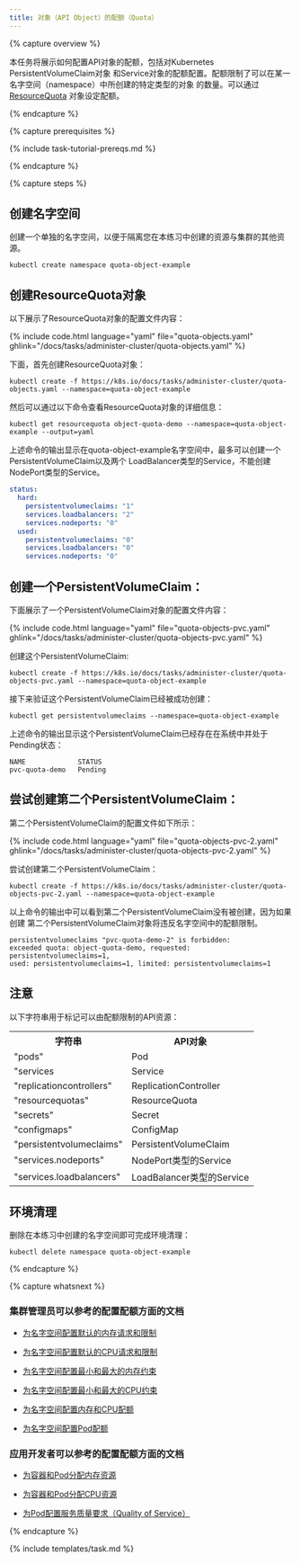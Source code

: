 ```yaml
---
title: 对象（API Object）的配额（Quota）
---
```



{% capture overview %}


本任务将展示如何配置API对象的配额，包括对Kubernetes PersistentVolumeClaim对象
和Service对象的配额配置。配额限制了可以在某一名字空间（namespace）中所创建的特定类型的对象
的数量。可以通过[ResourceQuota](/docs/api-reference/v1.7/#resourcequota-v1-core)
对象设定配额。

{% endcapture %}


{% capture prerequisites %}

{% include task-tutorial-prereqs.md %}

{% endcapture %}


{% capture steps %}


## 创建名字空间


创建一个单独的名字空间，以便于隔离您在本练习中创建的资源与集群的其他资源。

```shell
kubectl create namespace quota-object-example
```


## 创建ResourceQuota对象


以下展示了ResourceQuota对象的配置文件内容：

{% include code.html language="yaml" file="quota-objects.yaml" ghlink="/docs/tasks/administer-cluster/quota-objects.yaml" %}


下面，首先创建ResourceQuota对象：

```shell
kubectl create -f https://k8s.io/docs/tasks/administer-cluster/quota-objects.yaml --namespace=quota-object-example
```


然后可以通过以下命令查看ResourceQuota对象的详细信息：

```shell
kubectl get resourcequota object-quota-demo --namespace=quota-object-example --output=yaml
```


上述命令的输出显示在quota-object-example名字空间中，最多可以创建一个PersistentVolumeClaim以及两个
LoadBalancer类型的Service，不能创建NodePort类型的Service。

```yaml
status:
  hard:
    persistentvolumeclaims: "1"
    services.loadbalancers: "2"
    services.nodeports: "0"
  used:
    persistentvolumeclaims: "0"
    services.loadbalancers: "0"
    services.nodeports: "0"
```


## 创建一个PersistentVolumeClaim：


下面展示了一个PersistentVolumeClaim对象的配置文件内容：

{% include code.html language="yaml" file="quota-objects-pvc.yaml" ghlink="/docs/tasks/administer-cluster/quota-objects-pvc.yaml" %}


创建这个PersistentVolumeClaim:

```shell
kubectl create -f https://k8s.io/docs/tasks/administer-cluster/quota-objects-pvc.yaml --namespace=quota-object-example
```


接下来验证这个PersistentVolumeClaim已经被成功创建：

```shell
kubectl get persistentvolumeclaims --namespace=quota-object-example
```


上述命令的输出显示这个PersistentVolumeClaim已经存在在系统中并处于Pending状态：

```shell
NAME             STATUS
pvc-quota-demo   Pending
```


## 尝试创建第二个PersistentVolumeClaim：


第二个PersistentVolumeClaim的配置文件如下所示：

{% include code.html language="yaml" file="quota-objects-pvc-2.yaml" ghlink="/docs/tasks/administer-cluster/quota-objects-pvc-2.yaml" %}


尝试创建第二个PersistentVolumeClaim：

```shell
kubectl create -f https://k8s.io/docs/tasks/administer-cluster/quota-objects-pvc-2.yaml --namespace=quota-object-example
```


以上命令的输出中可以看到第二个PersistentVolumeClaim没有被创建，因为如果创建
第二个PersistentVolumeClaim对象将违反名字空间中的配额限制。

```
persistentvolumeclaims "pvc-quota-demo-2" is forbidden:
exceeded quota: object-quota-demo, requested: persistentvolumeclaims=1,
used: persistentvolumeclaims=1, limited: persistentvolumeclaims=1
```


## 注意


以下字符串用于标记可以由配额限制的API资源：


<table>
<tr><th>字符串</th><th>API对象</th></tr>
<tr><td>"pods"</td><td>Pod</td></tr>
<tr><td>"services</td><td>Service</td></tr>
<tr><td>"replicationcontrollers"</td><td>ReplicationController</td></tr>
<tr><td>"resourcequotas"</td><td>ResourceQuota</td></tr>
<tr><td>"secrets"</td><td>Secret</td></tr>
<tr><td>"configmaps"</td><td>ConfigMap</td></tr>
<tr><td>"persistentvolumeclaims"</td><td>PersistentVolumeClaim</td></tr>
<tr><td>"services.nodeports"</td><td>NodePort类型的Service</td></tr>
<tr><td>"services.loadbalancers"</td><td>LoadBalancer类型的Service</td></tr>
</table>


## 环境清理


删除在本练习中创建的名字空间即可完成环境清理：

```shell
kubectl delete namespace quota-object-example
```

{% endcapture %}

{% capture whatsnext %}


### 集群管理员可以参考的配置配额方面的文档


* [为名字空间配置默认的内存请求和限制](/docs/tasks/administer-cluster/default-memory-request-limit/)


* [为名字空间配置默认的CPU请求和限制](/docs/tasks/administer-cluster/default-cpu-request-limit/)


* [为名字空间配置最小和最大的内存约束](/docs/tasks/administer-cluster/memory-constraint-namespace/)


* [为名字空间配置最小和最大的CPU约束](/docs/tasks/administer-cluster/cpu-constraint-namespace/)


* [为名字空间配置内存和CPU配额](/docs/tasks/administer-cluster/quota-memory-cpu-namespace/)


* [为名字空间配置Pod配额](/docs/tasks/administer-cluster/quota-pod-namespace/)


### 应用开发者可以参考的配置配额方面的文档


* [为容器和Pod分配内存资源](/docs/tasks/configure-pod-container/assign-memory-resource/)


* [为容器和Pod分配CPU资源](/docs/tasks/configure-pod-container/assign-cpu-resource/)


* [为Pod配置服务质量要求（Quality of Service）](/docs/tasks/configure-pod-container/quality-service-pod/)


{% endcapture %}


{% include templates/task.md %}
